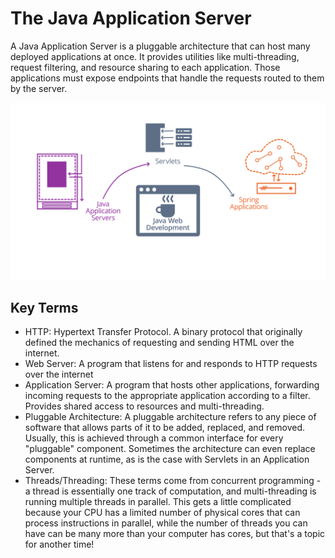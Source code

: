 # The Java Application Server

A Java Application Server is a pluggable architecture that can host many deployed applications at once. It provides utilities like multi-threading, 
request filtering, and resource sharing to each application. Those applications must expose endpoints that handle the requests routed to them by the server.

![Java Application Server](https://github.com/iamAkolab/udacity_javadev_nanodegree/blob/main/part2_spring_boot_basic/lesson2/l1-lesson-outline.png)

## Key Terms
* HTTP: Hypertext Transfer Protocol. A binary protocol that originally defined the mechanics of requesting and sending HTML over the internet.
* Web Server: A program that listens for and responds to HTTP requests over the internet
* Application Server: A program that hosts other applications, forwarding incoming requests to the appropriate application according to a filter. Provides shared access to resources and multi-threading.
* Pluggable Architecture: A pluggable architecture refers to any piece of software that allows parts of it to be added, replaced, and removed. Usually, this is achieved through a common interface for every "pluggable" component. Sometimes the architecture can even replace components at runtime, as is the case with Servlets in an Application Server.
* Threads/Threading: These terms come from concurrent programming - a thread is essentially one track of computation, and multi-threading is running multiple threads in parallel. This gets a little complicated because your CPU has a limited number of physical cores that can process instructions in parallel, while the number of threads you can have can be many more than your computer has cores, but that's a topic for another time!
